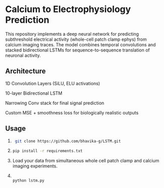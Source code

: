 # Calcium to Electrophysiology Prediction

This repository implements a deep neural network for predicting subthreshold electrical activity (whole-cell patch clamp ephys) from calcium imaging traces. The model combines temporal convolutions and stacked bidirectional LSTMs for sequence-to-sequence translation of neuronal activity.

## Architecture 
1D Convolution Layers (SiLU, ELU activations)

10-layer Bidirectional LSTM

Narrowing Conv stack for final signal prediction

Custom MSE + smoothness loss for biologically realistic outputs

## Usage 

1. ``` bash
    git clone https://github.com/bhavika-g/LSTM.git
   ```
2. ``` bash
   pip install -r requirements.txt

   ```
3. Load your data from simultaneous whole cell patch clamp and calcium imaging experiments.

4. ``` bash

   python lstm.py

   ```
